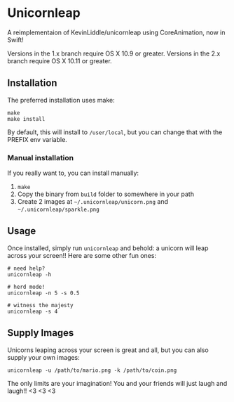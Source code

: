# Unicornleap

A reimplementaion of KevinLiddle/unicornleap using CoreAnimation, now in Swift!

Versions in the 1.x branch require OS X 10.9 or greater.
Versions in the 2.x branch require OS X 10.11 or greater.

## Installation

The preferred installation uses make:

```
make
make install
```

By default, this will install to `/user/local`, but you can change that with the
PREFIX env variable.

### Manual installation

If you really want to, you can install manually:

1. `make`
2.  Copy the binary from `build` folder to somewhere in your path
3.  Create 2 images at `~/.unicornleap/unicorn.png` and `~/.unicornleap/sparkle.png`

## Usage

Once installed, simply run `unicornleap` and behold: a unicorn will leap across
your screen!! Here are some other fun ones:

```
# need help?
unicornleap -h

# herd mode!
unicornleap -n 5 -s 0.5

# witness the majesty
unicornleap -s 4
```

## Supply Images

Unicorns leaping across your screen is great and all, but you can also supply
your own images:

```
unicornleap -u /path/to/mario.png -k /path/to/coin.png
```

The only limits are your imagination! You and your friends will just laugh and
laugh!! <3 <3 <3
